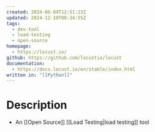 ```yaml
---
created: 2024-06-04T12:51:23Z
updated: 2024-12-10T08:34:55Z
tags:
  - dev-tool
  - load-testing
  - open-source
homepage:
  - https://locust.io/
github: https://github.com/locustio/locust
documentation:
  - https://docs.locust.io/en/stable/index.html
written in: "[[Python]]"
---
```

# Description
- An [[Open Source]] [[Load Testing|load testing]] tool